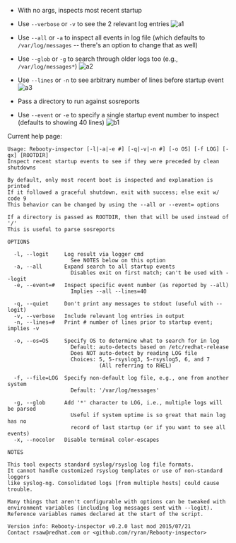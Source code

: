 - With no args, inspects most recent startup
- Use `--verbose` or `-v` to see the 2 relevant log entries
![a1](http://people.redhat.com/rsawhill/rebooty-v0.2.x-a1.png)

- Use `--all` or `-a` to inspect all events in log file (which defaults to `/var/log/messages` -- there's an option to change that as well)
- Use `--glob` or `-g` to search through older logs too (e.g., `/var/log/messages*`)
![a2](http://people.redhat.com/rsawhill/rebooty-v0.2.x-a2.png)

- Use `--lines` or `-n` to see arbitrary number of lines before startup event
![a3](http://people.redhat.com/rsawhill/rebooty-v0.2.x-a3.png)

- Pass a directory to run against sosreports
- Use `--event` or `-e` to specify a single startup event number to inspect (defaults to showing 40 lines)
![b1](http://people.redhat.com/rsawhill/rebooty-v0.2.x-b1.png)

Current help page:

```
Usage: Rebooty-inspector [-l|-a|-e #] [-q|-v|-n #] [-o OS] [-f LOG] [-gx] [ROOTDIR]
Inspect recent startup events to see if they were preceded by clean shutdowns

By default, only most recent boot is inspected and explanation is printed
If it followed a graceful shutdown, exit with success; else exit w/ code 9
This behavior can be changed by using the --all or --event= options

If a directory is passed as ROOTDIR, then that will be used instead of '/'
This is useful to parse sosreports

OPTIONS

  -l, --logit     Log result via logger cmd
                    See NOTES below on this option
  -a, --all       Expand search to all startup events
                    Disables exit on first match; can't be used with --logit
  -e, --event=#   Inspect specific event number (as reported by --all)
                    Implies --all --lines=40

  -q, --quiet     Don't print any messages to stdout (useful with --logit)
  -v, --verbose   Include relevant log entries in output
  -n, --lines=#   Print # number of lines prior to startup event; implies -v

  -o, --os=OS     Specify OS to determine what to search for in log
                    Default: auto-detects based on /etc/redhat-release
                    Does NOT auto-detect by reading LOG file
                    Choices: 5, 5-rsyslog3, 5-rsyslog5, 6, and 7
                             (All referring to RHEL)

  -f, --file=LOG  Specify non-default log file, e.g., one from another system
                    Default: '/var/log/messages'

  -g, --glob      Add '*' character to LOG, i.e., multiple logs will be parsed
                    Useful if system uptime is so great that main log has no
                    record of last startup (or if you want to see all events)
  -x, --nocolor   Disable terminal color-escapes

NOTES

This tool expects standard syslog/rsyslog log file formats.
It cannot handle customized rsyslog templates or use of non-standard loggers
like syslog-ng. Consolidated logs [from multiple hosts] could cause trouble.

Many things that aren't configurable with options can be tweaked with
environment variables (including log messages sent with --logit).
Reference variables names declared at the start of the script.

Version info: Rebooty-inspector v0.2.0 last mod 2015/07/21
Contact rsaw@redhat.com or <github.com/ryran/Rebooty-inspector>
```
